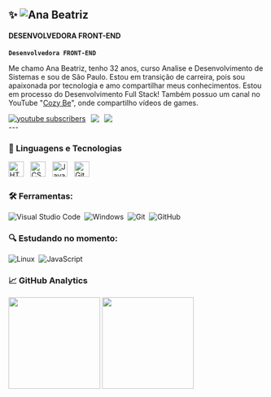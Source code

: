 ## ✨ ![Ana Beatriz](https://img.shields.io/badge/%20-EU%20SOU%20A%20ANA%20BEATRIZ!-d804a8)

####  DESENVOLVEDORA FRONT-END 

**`Desenvolvedora FRONT-END`**

Me chamo Ana Beatriz, tenho 32 anos, curso Analise e Desenvolvimento de Sistemas e sou de São Paulo. Estou em transição de carreira, pois sou apaixonada por tecnologia  e amo compartilhar meus conhecimentos. Estou em processo do Desenvolvimento Full Stack!  Também possuo um canal no YouTube "[Cozy Be](https://www.youtube.com/@canalcozybeah)", onde compartilho vídeos de games.


<div style="display: flex; align-items: center; gap: 10px;">
    <a href="https://www.youtube.com/@canalcozybe">
        <img 
            alt="youtube subscribers" 
            title="Inscreva-se no meu canal" 
            src="https://custom-icon-badges.demolab.com/youtube/channel/subscribers/UC_n-wGnJbPzFh3Mqq7I5q9w?color=%23F05F45&label=Inscreva-se&logo=video&logoColor=white&style=for-the-badge&labelColor=F05F45"
        />
    </a>
    <a href="https://www.linkedin.com/in/anabeatrizmpramos/" target="_blank">
        <img src="https://img.shields.io/badge/LinkedIn-0077B5?style=for-the-badge&logo=linkedin&logoColor=white"/>
    </a>
    <a href="mailto:anabeatrizmirandapiveta@gmail.com" target="_blank">
        <img src="https://img.shields.io/badge/anabeatrizmirandapiveta@gmail.com-D14836?style=for-the-badge&logo=gmail&logoColor=white"/>
    </a>
</div>
---

### 🤖 Linguagens e Tecnologias

<img 
    align="left" 
    alt="HTML"
    title="HTML" 
    width="30px" 
    style="padding-right: 10px;" 
    src="https://cdn.jsdelivr.net/gh/devicons/devicon@latest/icons/html5/html5-original.svg" 
/>
<img 
    align="left" 
    alt="CSS" 
    title="CSS"
    width="30px" 
    style="padding-right: 10px;" 
    src="https://cdn.jsdelivr.net/gh/devicons/devicon@latest/icons/css3/css3-original.svg" 
/>
<img 
    align="left" 
    alt="JavaScript" 
    title="JavaScript"
    width="30px" 
    style="padding-right: 10px;" 
    src="https://cdn.jsdelivr.net/gh/devicons/devicon@latest/icons/javascript/javascript-original.svg" 
/>

<img 
    align="left" 
    alt="Git" 
    title="Git"
    width="30px" 
    style="padding-right: 10px;" 
    src="https://cdn.jsdelivr.net/gh/devicons/devicon@latest/icons/git/git-original.svg" 
/>


<br/>
<br/>

### 🛠 Ferramentas:

![Visual Studio Code](https://img.shields.io/badge/-Visual%20Studio%20Code-05122A?style=for-the-badge&logo=visual-studio-code&logoColor=007ACC)&nbsp;
![Windows](https://img.shields.io/badge/Windows-0078D6?style=for-the-badge&logo=windows&logoColor=white)&nbsp;
![Git](https://img.shields.io/badge/-Git-05122A?style=for-the-badge&logo=git)&nbsp;
![GitHub](https://img.shields.io/badge/GitHub-100000?style=for-the-badge&logo=github&logoColor=white)&nbsp;


### 🔍 Estudando no momento:

![Linux](https://img.shields.io/badge/Linux-FCC624?style=for-the-badge&logo=linux&logoColor=black)&nbsp;
![JavaScript](https://img.shields.io/badge/JavaScript-F7DF1E?style=for-the-badge&logo=javascript&logoColor=black)&nbsp;

### 📈 GitHub Analytics

<p align="left">
  <img height="180em" src="https://github-readme-stats-eight-theta.vercel.app/api?username=Anabiamp1&show_icons=true&theme=synthwave&count_private=true"/>

  <img height="180em" src="https://github-readme-stats-eight-theta.vercel.app/api/top-langs/?username=Anabiamp1&layout=compact&langs_count=8&theme=synthwave"/> 

 
</p>




